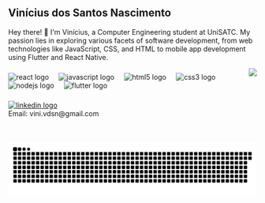 **Vinícius dos Santos Nascimento**
---

Hey there! 👋 I'm Vinícius, a Computer Engineering student at UniSATC. My passion lies in exploring various facets of software development, from web technologies like JavaScript, CSS, and HTML to mobile app development using Flutter and React Native.

<img align="right" height="150" src="https://media.tenor.com/5ry-200hErMAAAAM/hacker-hacker-man.gif"  />

###

<div align="left">
  <img src="https://cdn.jsdelivr.net/gh/devicons/devicon/icons/react/react-original.svg" height="30" alt="react logo"  />
  <img width="12" />
  <img src="https://cdn.jsdelivr.net/gh/devicons/devicon/icons/javascript/javascript-original.svg" height="30" alt="javascript logo"  />
  <img width="12" />
  <img src="https://cdn.jsdelivr.net/gh/devicons/devicon/icons/html5/html5-original.svg" height="30" alt="html5 logo"  />
  <img width="12" />
  <img src="https://cdn.jsdelivr.net/gh/devicons/devicon/icons/css3/css3-original.svg" height="30" alt="css3 logo"  />
  <img width="12" />
  <img src="https://cdn.jsdelivr.net/gh/devicons/devicon/icons/nodejs/nodejs-original.svg" height="30" alt="nodejs logo"  />
  <img width="12" />
  <img src="https://cdn.jsdelivr.net/gh/devicons/devicon/icons/flutter/flutter-original.svg" height="30" alt="flutter logo"  />
</div>

###

<div align="left">
  <a href="https://www.linkedin.com/in/vinicius-dos-santos-nascimento/" target="_blank">
    <img src="https://img.shields.io/static/v1?message=LinkedIn&logo=linkedin&label=&color=0077B5&logoColor=white&labelColor=&style=for-the-badge" height="35" alt="linkedin logo"  />
  </a>
  <br>
  Email: vini.vdsn@gmail.com
</div>

###

<br clear="both">

<picture>
  <source media="(prefers-color-scheme: dark)" srcset="https://raw.githubusercontent.com/viniciusdsn/viniciusdsn/output/github-snake-dark.svg" />
  <source media="(prefers-color-scheme: light)" srcset="https://raw.githubusercontent.com/viniciusdsn/viniciusdsn/output/github-snake.svg" />
  <img alt="github-snake" src="https://raw.githubusercontent.com/viniciusdsn/viniciusdsn/output/github-snake.svg" />
</picture>
